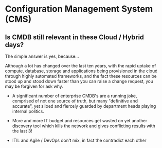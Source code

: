 # Configuration Management System (CMS)

## Is CMDB still relevant in these Cloud / Hybrid days?

The simple answer is yes, because...


Although a lot has changed over the last ten years, with the  rapid uptake of compute, database, storage and applications being provisioned in the cloud through highly automated frameworks, and the fact these resources can be stood up and stood down faster than you can raise a change request, you may be forgiven for ask why.

- A significant number of enterprise CMDB's are a running joke, comprised of not one source of truth, but many "definitive and accurate", yet siloed and fiercely guarded by department heads playing internal politics.
- More and more IT budget and resources get wasted on yet another discovery tool which kills the network and gives conflicting results with the last 3!
  
- ITIL and Agile / DevOps don't mix, in fact the contradict each other